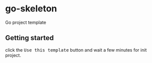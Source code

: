 # go-skeleton

Go project template

## Getting started

click the <kbd>Use this template</kbd> button and wait a few minutes for init project.
